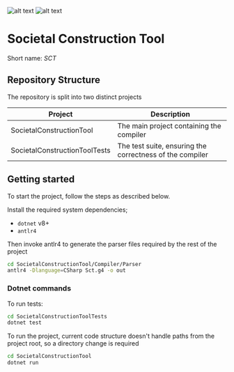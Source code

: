 ![alt text](https://github.com/DATP4G6/sct/actions/workflows/dotnet.yml/badge.svg)
![alt text](https://github.com/DATP4G6/sct/actions/workflows/dotnet-format.yml/badge.svg)

# Societal Construction Tool

Short name: _SCT_

## Repository Structure

The repository is split into two distinct projects

| Project                       | Description                                              |
| ----------------------------- | -------------------------------------------------------- |
| SocietalConstructionTool      | The main project containing the compiler                 |
| SocietalConstructionToolTests | The test suite, ensuring the correctness of the compiler |

## Getting started

To start the project, follow the steps as described below.

Install the required system dependencies;

- `dotnet` v8+
- `antlr4`

Then invoke antlr4 to generate the parser files required by the rest of the project

```sh
cd SocietalConstructionTool/Compiler/Parser
antlr4 -Dlanguage=CSharp Sct.g4 -o out
```

### Dotnet commands

To run tests:

```sh
cd SocietalConstructionToolTests
dotnet test
```

To run the project, current code structure doesn't handle paths from the project root, so a directory change is required

```sh
cd SocietalConstructionTool
dotnet run
```
